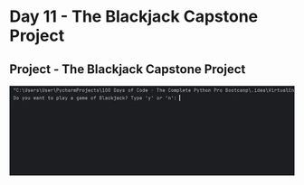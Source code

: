 # Day 11 - The Blackjack Capstone Project

## Project - The Blackjack Capstone Project
![Blackjack Video](blackjack.gif)